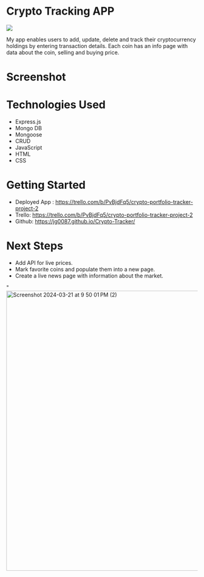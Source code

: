 # Crypto Tracking APP
<img src="![360_F_168784673_f3PBHRNvpi7EPGUHUvXfXvuS95hWELbk](https://github.com/jg0087/Crypto-Tracker/assets/73007013/2802afd1-d076-43ec-a852-cf56aeab92f1)
">

My app enables users to add, update, delete and track their cryptocurrency holdings by entering transaction details. Each coin has an info page with data about the coin, selling and buying price. 

# Screenshot

# Technologies Used

- Express.js
- Mongo DB
- Mongoose
- CRUD
- JavaScript
- HTML
- CSS

# Getting Started
- Deployed App : https://trello.com/b/PvBjdFq5/crypto-portfolio-tracker-project-2
- Trello: https://trello.com/b/PvBjdFq5/crypto-portfolio-tracker-project-2
- Github: https://jg0087.github.io/Crypto-Tracker/

# Next Steps

- Add API for live prices.
- Mark favorite coins and populate them into a new page.
- Create a live news page with information about the market.

"<img width="736" alt="Screenshot 2024-03-21 at 9 50 01 PM (2)" src="https://github.com/jg0087/Crypto-Tracker/assets/73007013/0ee9e666-1285-4b48-a61f-adf19f3f5fe7">
